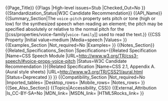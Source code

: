{{Page_Title}}
{{Flags
|High-level issues=Stub
|Checked_Out=No
}}
{{Standardization_Status|W3C Candidate Recommendation}}
{{API_Name}}
{{Summary_Section|The <code>voice-pitch</code> property sets pitch or tone (high or low) for the synthesized speech when reading an element; the pitch may be specified absolutely or relative to the normal pitch for the [[css/properties/voice-family|<code>voice-family</code>]] used to read the text.}}
{{CSS Property
|Initial value=medium
|Media=speech
|Values=
}}
{{Examples_Section
|Not_required=No
|Examples=
}}
{{Notes_Section}}
{{Related_Specifications_Section
|Specifications={{Related Specification
|Name=CSS Speech Module
|URL=http://www.w3.org/TR/css3-speech/#voice-props-voice-pitch
|Status=W3C Candidate Recommendation
}}{{Related Specification
|Name=CSS 2.1, Appendix A. (Aural style sheets)
|URL=http://www.w3.org/TR/CSS21/aural.html
|Status=Deprecated
}}
}}
{{Compatibility_Section
|Not_required=No
|Imported_tables=
|Desktop_rows=
|Mobile_rows=
|Notes_rows=
}}
{{See_Also_Section}}
{{Topics|Accessibility, CSS}}
{{External_Attribution
|Is_CC-BY-SA=No
|MDN_link=
|MSDN_link=
|HTML5Rocks_link=
}}